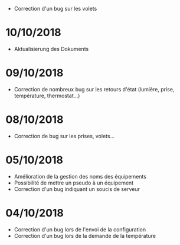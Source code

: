 - Correction d'un bug sur les volets

# 10/10/2018

- Aktualisierung des Dokuments

# 09/10/2018

- Correction de nombreux bug sur les retours d'état (lumière, prise, température, thermostat...)

# 08/10/2018

- Correction de bug sur les prises, volets...

# 05/10/2018

- Amélioration de la gestion des noms des équipements
- Possibilité de mettre un pseudo à un équipement
- Correction d'un bug indiquant un soucis de serveur

# 04/10/2018

- Correction d'un bug lors de l'envoi de la configuration
- Correction d'un bug lors de la demande de la température
